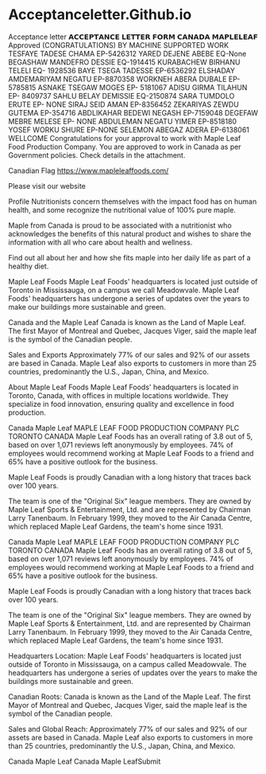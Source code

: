 # Acceptanceletter.Github.io
Acceptance letter
𝗔𝗖𝗖𝗘𝗣𝗧𝗔𝗡𝗖𝗘 𝗟𝗘𝗧𝗧𝗘𝗥 𝗙𝗢𝗥𝗠 𝗖𝗔𝗡𝗔𝗗𝗔 𝗠𝗔𝗣𝗟𝗘𝗟𝗘𝗔𝗙
Approved (CONGRATULATIONS) BY MACHINE SUPPORTED WORK
TESFAYE TADESE CHAMA
EP-5426312
YARED DEJENE ABEBE
EQ-None
BEGASHAW MANDEFRO DESSIE
EQ-1914415
KURABACHEW BIRHANU TELELI
EQ- 1928536
BAYE TSEGA TADESSE
EP-6536292
ELSHADAY AMDEMARIYAM NEGATU
EP-8870358
WORKNEH ABERA DUBALE
EP- 5785815
ASNAKE TSEGAW MOGES
EP- 5181067
ADISU GIRMA TILAHUN
EP- 8409737
SAHLU BELAY DEMISSIE
EQ-2150874
SARA TUMDOLO ERUTE
EP- NONE
SIRAJ SEID AMAN
EP-8356452
ZEKARIYAS ZEWDU GUTEMA
EP-354716
ABDLIKAHAR BEDEWI NEGASH
EP-7159048
DEGEFAW MEBRE MELESE
EP- NONE
ABDULEMAN NEGATU YIMER
EP-8518180
YOSEF WORKU SHURE
EP-NONE
SELEMON ABEGAZ ADERA
EP-6138061
WELLCOME
Congratulations for your approval to work with Maple Leaf Food Production Company. You are approved to work in Canada as per Government policies. Check details in the attachment.

Canadian Flag
https://www.mapleleaffoods.com/

Please visit our website

Profile
Nutritionists concern themselves with the impact food has on human health, and some recognize the nutritional value of 100% pure maple.

Maple from Canada is proud to be associated with a nutritionist who acknowledges the benefits of this natural product and wishes to share the information with all who care about health and wellness.

Find out all about her and how she fits maple into her daily life as part of a healthy diet.

Maple Leaf Foods
Maple Leaf Foods' headquarters is located just outside of Toronto in Mississauga, on a campus we call Meadowvale. Maple Leaf Foods' headquarters has undergone a series of updates over the years to make our buildings more sustainable and green.

Canada and the Maple Leaf
Canada is known as the Land of Maple Leaf. The first Mayor of Montreal and Quebec, Jacques Viger, said the maple leaf is the symbol of the Canadian people.

Sales and Exports
Approximately 77% of our sales and 92% of our assets are based in Canada. Maple Leaf also exports to customers in more than 25 countries, predominantly the U.S., Japan, China, and Mexico.

About Maple Leaf Foods
Maple Leaf Foods' headquarters is located in Toronto, Canada, with offices in multiple locations worldwide. They specialize in food innovation, ensuring quality and excellence in food production.

Canada Maple Leaf
MAPLE LEAF FOOD PRODUCTION COMPANY PLC TORONTO CANADA
Maple Leaf Foods has an overall rating of 3.8 out of 5, based on over 1,071 reviews left anonymously by employees. 74% of employees would recommend working at Maple Leaf Foods to a friend and 65% have a positive outlook for the business.

Maple Leaf Foods is proudly Canadian with a long history that traces back over 100 years.

The team is one of the "Original Six" league members. They are owned by Maple Leaf Sports & Entertainment, Ltd. and are represented by Chairman Larry Tanenbaum. In February 1999, they moved to the Air Canada Centre, which replaced Maple Leaf Gardens, the team's home since 1931.

Canada Maple Leaf
MAPLE LEAF FOOD PRODUCTION COMPANY PLC TORONTO CANADA
Maple Leaf Foods has an overall rating of 3.8 out of 5, based on over 1,071 reviews left anonymously by employees. 74% of employees would recommend working at Maple Leaf Foods to a friend and 65% have a positive outlook for the business.

Maple Leaf Foods is proudly Canadian with a long history that traces back over 100 years.

The team is one of the "Original Six" league members. They are owned by Maple Leaf Sports & Entertainment, Ltd. and are represented by Chairman Larry Tanenbaum. In February 1999, they moved to the Air Canada Centre, which replaced Maple Leaf Gardens, the team's home since 1931.

Headquarters Location: Maple Leaf Foods' headquarters is located just outside of Toronto in Mississauga, on a campus called Meadowvale. The headquarters has undergone a series of updates over the years to make the buildings more sustainable and green.

Canadian Roots: Canada is known as the Land of the Maple Leaf. The first Mayor of Montreal and Quebec, Jacques Viger, said the maple leaf is the symbol of the Canadian people.

Sales and Global Reach: Approximately 77% of our sales and 92% of our assets are based in Canada. Maple Leaf also exports to customers in more than 25 countries, predominantly the U.S., Japan, China, and Mexico.

Canada Maple Leaf
Canada Maple LeafSubmit